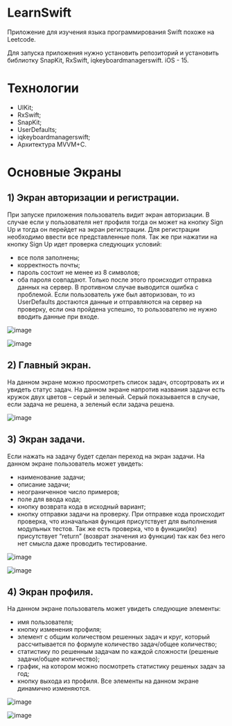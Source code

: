 # LearnSwift
Приложение для изучения языка программирования Swift похоже на Leetcode.

Для запуска приложения нужно установить репозиторий и установить библиотку SnapKit, RxSwift, iqkeyboardmanagerswift. iOS - 15. 

# Технологии
- UIKit;
- RxSwift;
- SnapKit;
- UserDefaults;
- iqkeyboardmanagerswift;
- Архитектура MVVM+C.

# Основные Экраны

 ## 1) Экран авторизации и регистрации.
При запуске приложения пользователь видит экран авторизации. В случае если у пользователя нет профиля тогда он может на кнопку Sign Up и тогда он перейдет на экран регистрации. Для регистрации необходимо ввести все представленные поля. Так же при нажатии на кнопку Sign Up идет проверка следующих условий:
-	все поля заполнены;
-	корректность почты;
-	пароль состоит не менее из 8 символов;
-	оба пароля совпадают.
Только после этого происходит отправка данных на сервер. В противном случае выводится ошибка с проблемой.
Если пользователь уже был авторизован, то из UserDefaults достаются данные и отправляются на сервер на проверку, если она пройдена успешно, то рользователю не нужно вводить данные при входе.

![image](https://github.com/BartTime/LearnSwift/assets/44827871/4c4ffb8d-775a-4293-9bcf-37dbab24b32a)

![image](https://github.com/BartTime/LearnSwift/assets/44827871/dcc89093-2647-45ad-812c-c51520b8d4c6)


 ## 2) Главный экран.
 На данном экране можно просмотреть список задач, отсортровать их и увидеть статус задач. На данном экране напротив названия задачи есть кружок двух цветов – серый и зеленый. Серый показывается в случае, если задача не решена, а зеленый если задача решена.
 
![image](https://github.com/BartTime/LearnSwift/assets/44827871/280b9556-78ed-4c3d-a5e1-73cf83b9bcb3)

 ## 3) Экран задачи.

 Если нажать на задачу будет сделан переход на экран задачи. 
 На данном экране пользователь может увидеть:
-	наименование задачи;
-	описание задачи;
-	неограниченное число примеров;
-	поле для ввода кода;
-	кнопку возврата кода в исходный вариант;
-	кнопку отправки задачи на проверку.
При отправке кода происходит проверка, что изначальная функция присутствует для выполнения модульных тестов. Так же есть проверка, что в функции(ях) присутствует “return” (возврат значения из функции) так как без него нет смысла даже проводить тестирование. 

![image](https://github.com/BartTime/LearnSwift/assets/44827871/e191b06d-e33d-4f14-8603-dfdbd588b37b)

![image](https://github.com/BartTime/LearnSwift/assets/44827871/0d5de349-cf01-4bae-ac5a-b49242c25c10)

 ## 4) Экран профиля.

 На данном экране пользователь может увидеть следующие элементы:
-	имя пользователя;
-	кнопку изменения профиля;
-	элемент с общим количеством решенных задач и круг, который рассчитывается по формуле количество задач/общее количество;
-	статистику по решенным задачам по каждой сложности (решеные задачи/общее количество);
-	график, на котором можно посмотреть статистику решеных задач за год;
-	кнопку выхода из профиля.
Все элементы на данном экране динамично изменяются.

![image](https://github.com/BartTime/LearnSwift/assets/44827871/b41bbf25-70a4-4617-813a-c258c56fc7de)

![image](https://github.com/BartTime/LearnSwift/assets/44827871/53b97ba4-4466-4d78-bd7e-fd96d38d65b9)

